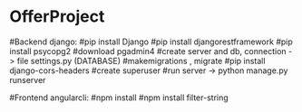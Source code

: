 # OfferProject
#Backend django:
#pip install Django
#pip install djangorestframework
#pip install psycopg2
#download pgadmin4
#create server and db, connection -> file settings.py (DATABASE)
#makemigrations , migrate
#pip install django-cors-headers
#create superuser
#run server -> python manage.py runserver


#Frontend angularcli:
#npm install
#npm install filter-string
